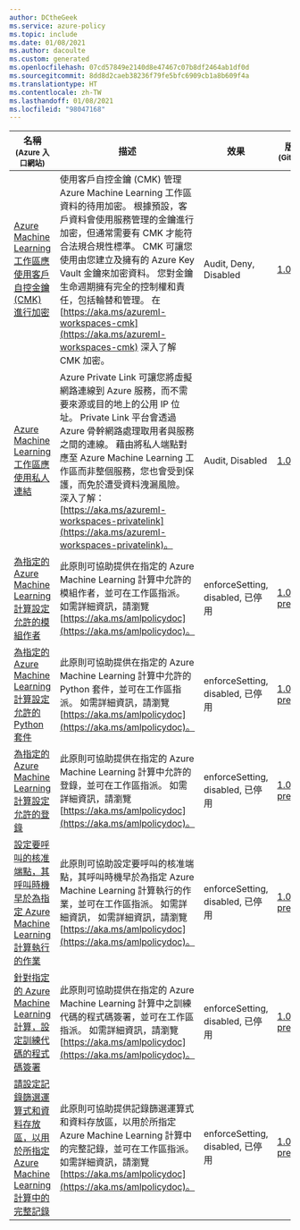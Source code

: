 ```yaml
---
author: DCtheGeek
ms.service: azure-policy
ms.topic: include
ms.date: 01/08/2021
ms.author: dacoulte
ms.custom: generated
ms.openlocfilehash: 07cd57849e2140d8e47467c07b8df2464ab1df0d
ms.sourcegitcommit: 8dd8d2caeb38236f79fe5bfc6909cb1a8b609f4a
ms.translationtype: HT
ms.contentlocale: zh-TW
ms.lasthandoff: 01/08/2021
ms.locfileid: "98047168"
---
```

|名稱<br /><sub>(Azure 入口網站)</sub> |描述 |效果 |版本<br /><sub>(GitHub)</sub> |
|---|---|---|---|
|[Azure Machine Learning 工作區應使用客戶自控金鑰 (CMK) 進行加密](https://portal.azure.com/#blade/Microsoft_Azure_Policy/PolicyDetailBlade/definitionId/%2Fproviders%2FMicrosoft.Authorization%2FpolicyDefinitions%2Fba769a63-b8cc-4b2d-abf6-ac33c7204be8) |使用客戶自控金鑰 (CMK) 管理 Azure Machine Learning 工作區資料的待用加密。 根據預設，客戶資料會使用服務管理的金鑰進行加密，但通常需要有 CMK 才能符合法規合規性標準。 CMK 可讓您使用由您建立及擁有的 Azure Key Vault 金鑰來加密資料。 您對金鑰生命週期擁有完全的控制權和責任，包括輪替和管理。 在 [https://aka.ms/azureml-workspaces-cmk](https://aka.ms/azureml-workspaces-cmk) 深入了解 CMK 加密。 |Audit, Deny, Disabled |[1.0.2](https://github.com/Azure/azure-policy/blob/master/built-in-policies/policyDefinitions/Machine%20Learning/Workspace_CMKEnabled_Audit.json) |
|[Azure Machine Learning 工作區應使用私人連結](https://portal.azure.com/#blade/Microsoft_Azure_Policy/PolicyDetailBlade/definitionId/%2Fproviders%2FMicrosoft.Authorization%2FpolicyDefinitions%2F40cec1dd-a100-4920-b15b-3024fe8901ab) |Azure Private Link 可讓您將虛擬網路連線到 Azure 服務，而不需要來源或目的地上的公用 IP 位址。 Private Link 平台會透過 Azure 骨幹網路處理取用者與服務之間的連線。 藉由將私人端點對應至 Azure Machine Learning 工作區而非整個服務，您也會受到保護，而免於遭受資料洩漏風險。 深入了解：[https://aka.ms/azureml-workspaces-privatelink](https://aka.ms/azureml-workspaces-privatelink)。 |Audit, Disabled |[1.0.1](https://github.com/Azure/azure-policy/blob/master/built-in-policies/policyDefinitions/Machine%20Learning/Workspace_PrivateLinkEnabled_Audit.json) |
|[為指定的 Azure Machine Learning 計算設定允許的模組作者](https://portal.azure.com/#blade/Microsoft_Azure_Policy/PolicyDetailBlade/definitionId/%2Fproviders%2FMicrosoft.Authorization%2FpolicyDefinitions%2F53c70b02-63dd-11ea-bc55-0242ac130003) |此原則可協助提供在指定的 Azure Machine Learning 計算中允許的模組作者，並可在工作區指派。 如需詳細資訊，請瀏覽 [https://aka.ms/amlpolicydoc](https://aka.ms/amlpolicydoc)。 |enforceSetting, disabled, 已停用 |[1.0.1-preview](https://github.com/Azure/azure-policy/blob/master/built-in-policies/policyDefinitions/Machine%20Learning/AllowedModuleAuthors_EnforceSetting.json) |
|[為指定的 Azure Machine Learning 計算設定允許的 Python 套件](https://portal.azure.com/#blade/Microsoft_Azure_Policy/PolicyDetailBlade/definitionId/%2Fproviders%2FMicrosoft.Authorization%2FpolicyDefinitions%2F77eeea86-7e81-4a7d-9067-de844d096752) | 此原則可協助提供在指定的 Azure Machine Learning 計算中允許的 Python 套件，並可在工作區指派。 如需詳細資訊，請瀏覽 [https://aka.ms/amlpolicydoc](https://aka.ms/amlpolicydoc)。 |enforceSetting, disabled, 已停用 |[1.0.0-preview](https://github.com/Azure/azure-policy/blob/master/built-in-policies/policyDefinitions/Machine%20Learning/AllowedPythonPackageChannels_EnforceSetting.json) |
|[為指定的 Azure Machine Learning 計算設定允許的登錄](https://portal.azure.com/#blade/Microsoft_Azure_Policy/PolicyDetailBlade/definitionId/%2Fproviders%2FMicrosoft.Authorization%2FpolicyDefinitions%2F5853517a-63de-11ea-bc55-0242ac130003) |此原則可協助提供在指定的 Azure Machine Learning 計算中允許的登錄，並可在工作區指派。 如需詳細資訊，請瀏覽 [https://aka.ms/amlpolicydoc](https://aka.ms/amlpolicydoc)。 |enforceSetting, disabled, 已停用 |[1.0.0-preview](https://github.com/Azure/azure-policy/blob/master/built-in-policies/policyDefinitions/Machine%20Learning/AllowedACRs_EnforceSetting.json) |
|[設定要呼叫的核准端點，其呼叫時機早於為指定 Azure Machine Learning 計算執行的作業](https://portal.azure.com/#blade/Microsoft_Azure_Policy/PolicyDetailBlade/definitionId/%2Fproviders%2FMicrosoft.Authorization%2FpolicyDefinitions%2F3948394e-63de-11ea-bc55-0242ac130003) |此原則可協助設定要呼叫的核准端點，其呼叫時機早於為指定 Azure Machine Learning 計算執行的作業，並可在工作區指派。 如需詳細資訊， 如需詳細資訊，請瀏覽 [https://aka.ms/amlpolicydoc](https://aka.ms/amlpolicydoc)。 |enforceSetting, disabled, 已停用 |[1.0.0-preview](https://github.com/Azure/azure-policy/blob/master/built-in-policies/policyDefinitions/Machine%20Learning/ApprovalEndpoint_EnforceSetting.json) |
|[針對指定的 Azure Machine Learning 計算，設定訓練代碼的程式碼簽署](https://portal.azure.com/#blade/Microsoft_Azure_Policy/PolicyDetailBlade/definitionId/%2Fproviders%2FMicrosoft.Authorization%2FpolicyDefinitions%2F6a6f7384-63de-11ea-bc55-0242ac130003) |此原則可協助提供在指定的 Azure Machine Learning 計算中之訓練代碼的程式碼簽署，並可在工作區指派。 如需詳細資訊，請瀏覽 [https://aka.ms/amlpolicydoc](https://aka.ms/amlpolicydoc)。 |enforceSetting, disabled, 已停用 |[1.0.0-preview](https://github.com/Azure/azure-policy/blob/master/built-in-policies/policyDefinitions/Machine%20Learning/AllowedSigningKey_EnforceSetting.json) |
|[請設定記錄篩選運算式和資料存放區，以用於所指定 Azure Machine Learning 計算中的完整記錄](https://portal.azure.com/#blade/Microsoft_Azure_Policy/PolicyDetailBlade/definitionId/%2Fproviders%2FMicrosoft.Authorization%2FpolicyDefinitions%2F1d413020-63de-11ea-bc55-0242ac130003) |此原則可協助提供記錄篩選運算式和資料存放區，以用於所指定 Azure Machine Learning 計算中的完整記錄，並可在工作區指派。 如需詳細資訊，請瀏覽 [https://aka.ms/amlpolicydoc](https://aka.ms/amlpolicydoc)。 |enforceSetting, disabled, 已停用 |[1.0.0-preview](https://github.com/Azure/azure-policy/blob/master/built-in-policies/policyDefinitions/Machine%20Learning/AllowedLogFilter_EnforceSetting.json) |
